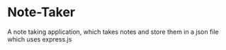 # Note-Taker
A note taking application, which takes notes and store them in a json file which uses express.js

